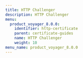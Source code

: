 ```yaml
---
title: HTTP Challenger
description: HTTP Challenger
menu:
  product_voyager_8.0.0:
    identifier: http-certificate
    parent: certificate-guides
    name: HTTP Challenger
    weight: 10
menu_name: product_voyager_8.0.0
---
```

